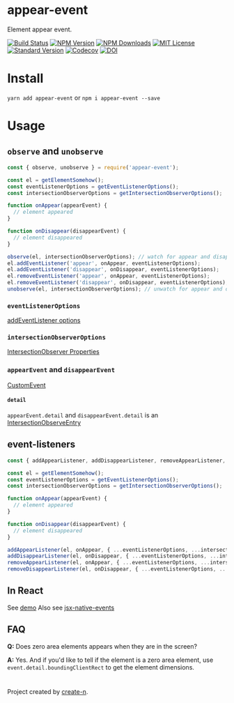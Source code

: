# appear-event

Element appear event.

[![Build Status][travis-image]][travis-url]
[![NPM Version][npm-version-image]][npm-url]
[![NPM Downloads][npm-downloads-image]][npm-url]
[![MIT License][license-image]][license-url]
[![Standard Version][standard-version-image]][standard-version-url]
[![Codecov][codecov-image]][codecov-url]
[![DOI](https://zenodo.org/badge/198957393.svg)](https://zenodo.org/badge/latestdoi/198957393)

# Install

`yarn add appear-event` or `npm i appear-event --save`

# Usage

## `observe` and `unobserve`

```js
const { observe, unobserve } = require('appear-event');

const el = getElementSomehow();
const eventListenerOptions = getEventListenerOptions();
const intersectionObserverOptions = getIntersectionObserverOptions();

function onAppear(appearEvent) {
  // element appeared
}

function onDisappear(disappearEvent) {
  // element disappeared
}

observe(el, intersectionObserverOptions); // watch for appear and disappear event
el.addEventListener('appear', onAppear, eventListenerOptions);
el.addEventListener('disappear', onDisappear, eventListenerOptions);
el.removeEventListener('appear', onAppear, eventListenerOptions);
el.removeEventListener('disappear', onDisappear, eventListenerOptions);
unobserve(el, intersectionObserverOptions); // unwatch for appear and disappear event
```

### `eventListenerOptions`

[addEventListener options](https://developer.mozilla.org/en-US/docs/Web/API/EventTarget/addEventListener#Parameters)

### `intersectionObserverOptions`

[IntersectionObserver Properties](https://developer.mozilla.org/en-US/docs/Web/API/IntersectionObserver#Properties)

### `appearEvent` and `disappearEvent`

[CustomEvent](https://developer.mozilla.org/en-US/docs/Web/API/CustomEvent)

#### `detail`

`appearEvent.detail` and `disappearEvent.detail` is an [IntersectionObserveEntry](https://developer.mozilla.org/en-US/docs/Web/API/IntersectionObserverEntry)

## event-listeners

```js
const { addAppearListener, addDisappearListener, removeAppearListener, removeDisappearListener } = require('appear-event/lib/event-listener');

const el = getElementSomehow();
const eventListenerOptions = getEventListenerOptions();
const intersectionObserverOptions = getIntersectionObserverOptions();

function onAppear(appearEvent) {
  // element appeared
}

function onDisappear(disappearEvent) {
  // element disappeared
}

addAppearListener(el, onAppear, { ...eventListenerOptions, ...intersectionObserverOptions });
addDisappearListener(el, onDisappear, { ...eventListenerOptions, ...intersectionObserverOptions });
removeAppearListener(el, onAppear, { ...eventListenerOptions, ...intersectionObserverOptions });
removeDisappearListener(el, onDisappear, { ...eventListenerOptions, ...intersectionObserverOptions });
```

## In React

See [demo](./demo/src/App.js)
Also see [jsx-native-events](https://github.com/calebdwilliams/jsx-native-events)

## FAQ

**Q:** Does zero area elements appears when they are in the screen?

**A:** Yes. And if you'd like to tell if the element is a zero area element, use `event.detail.boundingClientRect` to get the element dimensions.

#

Project created by [create-n](https://github.com/vivaxy/create-n).

[travis-image]: https://img.shields.io/travis/vivaxy/appear-event.svg?style=flat-square
[travis-url]: https://travis-ci.org/vivaxy/appear-event
[npm-version-image]: https://img.shields.io/npm/v/appear-event.svg?style=flat-square
[npm-url]: https://www.npmjs.com/package/appear-event
[npm-downloads-image]: https://img.shields.io/npm/dt/appear-event.svg?style=flat-square
[license-image]: https://img.shields.io/npm/l/appear-event.svg?style=flat-square
[license-url]: LICENSE
[standard-version-image]: https://img.shields.io/badge/release-standard%20version-brightgreen.svg?style=flat-square
[standard-version-url]: https://github.com/conventional-changelog/standard-version
[codecov-image]: https://img.shields.io/codecov/c/github/vivaxy/appear-event.svg?style=flat-square
[codecov-url]: https://codecov.io/gh/vivaxy/appear-event

